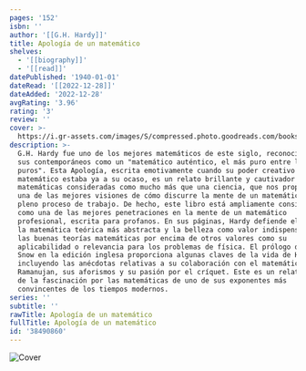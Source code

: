 ```yaml
---
pages: '152'
isbn: ''
author: '[[G.H. Hardy]]'
title: Apología de un matemático
shelves:
  - '[[biography]]'
  - '[[read]]'
datePublished: '1940-01-01'
dateRead: '[[2022-12-28]]'
dateAdded: '2022-12-28'
avgRating: '3.96'
rating: '3'
review: ''
cover: >-
  https://i.gr-assets.com/images/S/compressed.photo.goodreads.com/books/1518440599l/38490860._SY475_.jpg
description: >-
  G.H. Hardy fue uno de los mejores matemáticos de este siglo, reconocido entre
  sus contemporáneos como un "matemático auténtico, el más puro entre los
  puros". Esta Apología, escrita emotivamente cuando su poder creativo
  matemático estaba ya a su ocaso, es un relato brillante y cautivador de las
  matemáticas consideradas como mucho más que una ciencia, que nos proporciona
  una de las mejores visiones de cómo discurre la mente de un matemático en
  pleno proceso de trabajo. De hecho, este libro está ampliamente considerado
  como una de las mejores penetraciones en la mente de un matemático
  profesional, escrita para profanos. En sus páginas, Hardy defiende el valor de
  la matemática teórica más abstracta y la belleza como valor indispensable de
  las buenas teorías matemáticas por encima de otros valores como su
  aplicabilidad o relevancia para los problemas de física. El prólogo de C.P.
  Snow en la edición inglesa proporciona algunas claves de la vida de Hardy,
  incluyendo las anécdotas relativas a su colaboración con el matemático indio
  Ramanujan, sus aforismos y su pasión por el críquet. Este es un relato único
  de la fascinación por las matemáticas de uno de sus exponentes más
  convincentes de los tiempos modernos.
series: ''
subtitle: ''
rawTitle: Apología de un matemático
fullTitle: Apología de un matemático
id: '38490860'
---
```

![Cover](https:&#x2F;&#x2F;i.gr-assets.com&#x2F;images&#x2F;S&#x2F;compressed.photo.goodreads.com&#x2F;books&#x2F;1518440599l&#x2F;38490860._SY475_.jpg)

